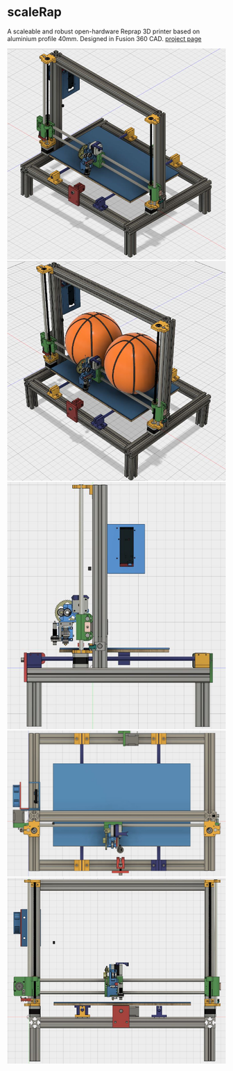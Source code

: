 # scaleRap   

A scaleable and robust open-hardware Reprap 3D printer based on aluminium profile 40mm. Designed in Fusion 360 CAD. [project page](https://nikoschalikias.github.io/scaleRap/)  

![nixal i3](docs/nixal_reprap4040_asm.jpg "nixal_reprap4040 3D printer") ![nixal i3](docs/nixal_reprap4040_asm5_basketballs.jpg "nixal_reprap4040 3D printer")  
![nixal i3](docs/nixal_reprap4040_asm2.jpg "nixal_reprap4040 3D printer") 
![nixal i3](docs/nixal_reprap4040_asm3.jpg "nixal_reprap4040 3D printer") 
![nixal i3](docs/nixal_reprap4040_asm4.jpg "nixal_reprap4040 3D printer") 





